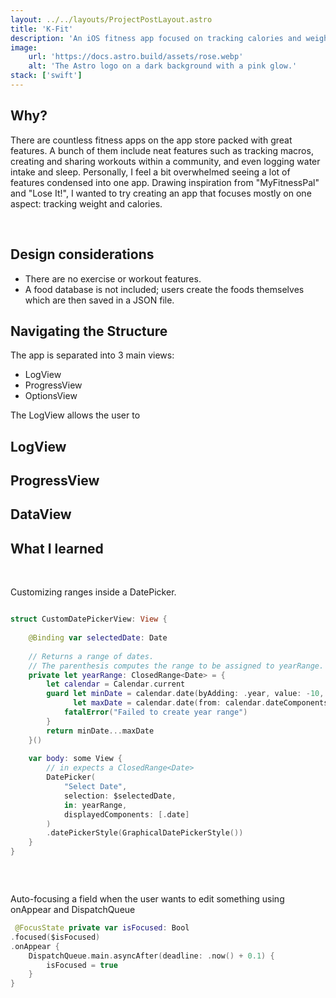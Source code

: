 ```yaml
---
layout: ../../layouts/ProjectPostLayout.astro
title: 'K-Fit'
description: 'An iOS fitness app focused on tracking calories and weight'
image:
    url: 'https://docs.astro.build/assets/rose.webp'
    alt: 'The Astro logo on a dark background with a pink glow.'
stack: ['swift']
---
```




## Why?

There are countless fitness apps on the app store packed with great features. A bunch of them include neat features such as tracking macros, creating and sharing workouts within a community, and even logging water intake and sleep. Personally, I feel a bit overwhelmed seeing a lot of features condensed into one app. Drawing inspiration from "MyFitnessPal" and "Lose It!", I wanted to try creating an app that focuses mostly on one aspect: tracking weight and calories.  

&nbsp;

## Design considerations

- There are no exercise or workout features.
- A food database is not included; users create the foods themselves which are then saved in a JSON file. 



## Navigating the Structure

The app is separated into 3 main views:

- LogView
- ProgressView
- OptionsView

The LogView allows the user to 



## LogView



## ProgressView


## DataView



## What I learned




&nbsp;

 Customizing ranges inside a DatePicker.
```swift

struct CustomDatePickerView: View {
    
    @Binding var selectedDate: Date
    
    // Returns a range of dates.
    // The parenthesis computes the range to be assigned to yearRange.
    private let yearRange: ClosedRange<Date> = {
        let calendar = Calendar.current
        guard let minDate = calendar.date(byAdding: .year, value: -10, to: .now),
              let maxDate = calendar.date(from: calendar.dateComponents([.year, .month, .day], from: .now)) else {
            fatalError("Failed to create year range")
        }
        return minDate...maxDate
    }()
    
    var body: some View {
        // in expects a ClosedRange<Date>
        DatePicker(
            "Select Date",
            selection: $selectedDate,
            in: yearRange,
            displayedComponents: [.date]
        )
        .datePickerStyle(GraphicalDatePickerStyle())
    }
}



```

&nbsp;

Auto-focusing a field when the user wants to edit something using onAppear and DispatchQueue

```swift
 @FocusState private var isFocused: Bool
.focused($isFocused)
.onAppear {
    DispatchQueue.main.asyncAfter(deadline: .now() + 0.1) {
        isFocused = true
    }
}
```



